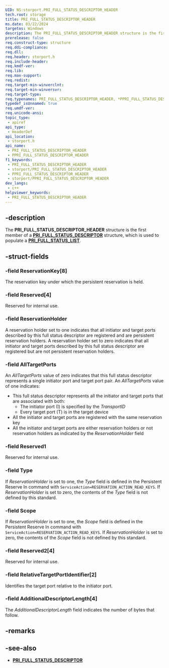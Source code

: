 ```yaml
---
UID: NS:storport.PRI_FULL_STATUS_DESCRIPTOR_HEADER
tech.root: storage
title: PRI_FULL_STATUS_DESCRIPTOR_HEADER
ms.date: 03/22/2024
targetos: Windows
description: The PRI_FULL_STATUS_DESCRIPTOR_HEADER structure is the first member of a PRI_FULL_STATUS_DESCRIPTOR structure, which is used to populate a PRI_FULL_STATUS_LIST.
prerelease: false
req.construct-type: structure
req.ddi-compliance: 
req.dll: 
req.header: storport.h
req.include-header: 
req.kmdf-ver: 
req.lib: 
req.max-support: 
req.redist: 
req.target-min-winverclnt: 
req.target-min-winversvr: 
req.target-type: 
req.typenames: PRI_FULL_STATUS_DESCRIPTOR_HEADER, *PPRI_FULL_STATUS_DESCRIPTOR_HEADER
typedef_isUnnamed: true
req.umdf-ver: 
req.unicode-ansi: 
topic_type:
 - apiref
api_type:
 - HeaderDef
api_location:
 - storport.h
api_name:
 - PRI_FULL_STATUS_DESCRIPTOR_HEADER
 - PPRI_FULL_STATUS_DESCRIPTOR_HEADER
f1_keywords:
 - PRI_FULL_STATUS_DESCRIPTOR_HEADER
 - storport/PRI_FULL_STATUS_DESCRIPTOR_HEADER
 - PPRI_FULL_STATUS_DESCRIPTOR_HEADER
 - storport/PPRI_FULL_STATUS_DESCRIPTOR_HEADER
dev_langs:
 - c++
helpviewer_keywords:
 - PRI_FULL_STATUS_DESCRIPTOR_HEADER
---
```


## -description

The **PRI_FULL_STATUS_DESCRIPTOR_HEADER** structure is the first member of a **[PRI_FULL_STATUS_DESCRIPTOR](ns-storport-pri_full_status_descriptor.md)** structure, which is used to populate a **[PRI_FULL_STATUS_LIST](ns-storport-pri_full_status_list.md)**.

## -struct-fields

### -field ReservationKey[8]

The reservation key under which the persistent reservation is held.

### -field Reserved[4]

Reserved for internal use.

### -field ReservationHolder

A reservation holder set to one indicates that all initiator and target ports described by this full status descriptor are registered and are persistent reservation holders. A reservation holder set to zero indicates that all initiator and target ports described by this full status descriptor are registered but are not persistent reservation holders.

### -field AllTargetPorts

An *AllTargetPorts* value of zero indicates that this full status descriptor represents a single initiator port and target port pair. An *AllTargetPorts* value of one indicates:

- This full status descriptor represents all the initiator and target ports that are associated with both:
  - The initiator port (I) is specified by the *TransportID*
  - Every target port (T) is in the target device
- All the initiator and target ports are registered with the same reservation key
- All the initiator and target ports are either reservation holders or not reservation holders as indicated by the *ReservationHolder* field

### -field Reserved1

Reserved for internal use.

### -field Type

If *ReservationHolder* is set to one, the *Type* field is defined in the Persistent Reserve In command with `ServiceAction=RESERVATION_ACTION_READ_KEYS`. If *ReservationHolder* is set to zero, the contents of the *Type* field is not defined by this standard.

### -field Scope

If *ReservationHolder* is set to one, the *Scope* field is defined in the Persistent Reserve In command with `ServiceAction=RESERVATION_ACTION_READ_KEYS`. If *ReservationHolder* is set to zero, the contents of the *Scope* field is not defined by this standard.

### -field Reserved2[4]

Reserved for internal use.

### -field RelativeTargetPortIdentifier[2]

Identifies the target port relative to the initiator port.

### -field AdditionalDescriptorLength[4]

The *AdditionalDescriptorLength* field indicates the number of bytes that follow.

## -remarks

## -see-also

- **[PRI_FULL_STATUS_DESCRIPTOR](ns-storport-pri_full_status_descriptor.md)**
